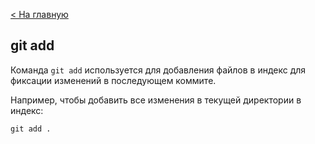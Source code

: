 [< На главную ](./readme.md)

## git add

Команда `git add` используется для добавления файлов в индекс для фиксации изменений в последующем коммите.

Например, чтобы добавить все изменения в текущей директории в индекс:

```
git add .
```